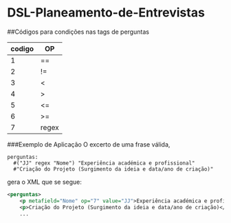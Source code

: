 # DSL-Planeamento-de-Entrevistas


##Códigos para condições nas tags de perguntas

|codigo |   OP|
|-------|------|
|1   |   == |
|2   |   != |
|3   |   <  |
|4   |   >  |
|5   |   <= |
|6   |   >= |
|7   |   regex|

###Exemplo de Aplicação
O excerto de uma frase válida,
```
perguntas:
  #("JJ" regex "Nome") "Experiência académica e profissional"
  #"Criação do Projeto (Surgimento da ideia e data/ano de criação)"
```
gera o XML que se segue:
```XML
<perguntas>
    <p metafield="Nome" op="7" value="JJ">Experiência académica e profissional</p>
    <p>Criação do Projeto (Surgimento da ideia e data/ano de criação)</p>
    ...
```
